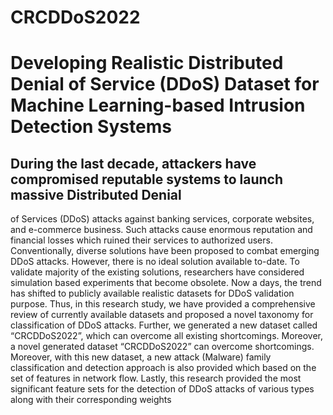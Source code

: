 # CRCDDoS2022
# Developing Realistic Distributed Denial of Service (DDoS) Dataset for Machine Learning-based Intrusion Detection Systems
## During the last decade, attackers have compromised reputable systems to launch massive Distributed Denial
of Services (DDoS) attacks against banking services, corporate
websites, and e-commerce business. Such attacks cause enormous
reputation and financial losses which ruined their services to
authorized users. Conventionally, diverse solutions have been
proposed to combat emerging DDoS attacks. However, there
is no ideal solution available to-date. To validate majority of
the existing solutions, researchers have considered simulation
based experiments that become obsolete. Now a days, the trend
has shifted to publicly available realistic datasets for DDoS
validation purpose. Thus, in this research study, we have provided
a comprehensive review of currently available datasets and
proposed a novel taxonomy for classification of DDoS attacks.
Further, we generated a new dataset called “CRCDDoS2022”,
which can overcome all existing shortcomings. Moreover, a novel
generated dataset “CRCDDoS2022” can overcome shortcomings.
Moreover, with this new dataset, a new attack (Malware) family
classification and detection approach is also provided which based
on the set of features in network flow. Lastly, this research
provided the most significant feature sets for the detection of
DDoS attacks of various types along with their corresponding
weights
